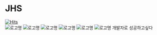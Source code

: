 # JHS 
[![Hits](https://hits.seeyoufarm.com/api/count/incr/badge.svg?url=https%3A%2F%2Fgithub.com%2Fjohyunsoo33%2FJHS&count_bg=%2379C83D&title_bg=%23555555&icon=ifood.svg&icon_color=%23E7E7E7&title=%EB%B0%A9%EB%AC%B8%ED%9A%9F%EC%88%98&edge_flat=false)](https://hits.seeyoufarm.com) <br>
![로고명](https://img.shields.io/badge/javascript-F7DF1E.svg?&style=for-the-badge&logo=javascript&logoColor=black)
![로고명](https://img.shields.io/badge/html5-E34F26.svg?&style=for-the-badge&logo=html5&logoColor=white)
![로고명](https://img.shields.io/badge/css3-1572B6.svg?&style=for-the-badge&logo=css3&logoColor=#1572B6)
![로고명](https://img.shields.io/badge/eclipse%20ide-2C2255.svg?&style=for-the-badge&logo=eclipseide&logoColor=#2C2255)
![로고명](https://img.shields.io/badge/android%20studio-3DDC84.svg?&style=for-the-badge&logo=androidstudio&logoColor=white)
![로고명](https://img.shields.io/badge/unity-black.svg?&style=for-the-badge&logo=unity&logoColor=FFFFFF)
개발자로 성공하고싶다
